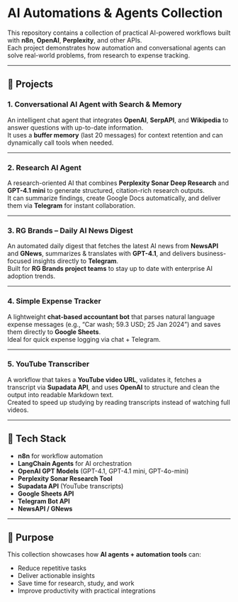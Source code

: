 # AI Automations & Agents Collection

This repository contains a collection of practical AI-powered workflows built with **n8n**, **OpenAI**, **Perplexity**, and other APIs.  
Each project demonstrates how automation and conversational agents can solve real-world problems, from research to expense tracking.

---

## 📂 Projects

### 1. Conversational AI Agent with Search & Memory
An intelligent chat agent that integrates **OpenAI**, **SerpAPI**, and **Wikipedia** to answer questions with up-to-date information.  
It uses a **buffer memory** (last 20 messages) for context retention and can dynamically call tools when needed.

---

### 2. Research AI Agent
A research-oriented AI that combines **Perplexity Sonar Deep Research** and **GPT-4.1 mini** to generate structured, citation-rich research outputs.  
It can summarize findings, create Google Docs automatically, and deliver them via **Telegram** for instant collaboration.

---

### 3. RG Brands – Daily AI News Digest
An automated daily digest that fetches the latest AI news from **NewsAPI** and **GNews**, summarizes & translates with **GPT-4.1**, and delivers business-focused insights directly to **Telegram**.  
Built for **RG Brands project teams** to stay up to date with enterprise AI adoption trends.

---

### 4. Simple Expense Tracker
A lightweight **chat-based accountant bot** that parses natural language expense messages (e.g., “Car wash; 59.3 USD; 25 Jan 2024”) and saves them directly to **Google Sheets**.  
Ideal for quick expense logging via chat + Telegram.

---

### 5. YouTube Transcriber
A workflow that takes a **YouTube video URL**, validates it, fetches a transcript via **Supadata API**, and uses **OpenAI** to structure and clean the output into readable Markdown text.  
Created to speed up studying by reading transcripts instead of watching full videos.

---

## 🚀 Tech Stack
- **n8n** for workflow automation
- **LangChain Agents** for AI orchestration
- **OpenAI GPT Models** (GPT-4.1, GPT-4.1 mini, GPT-4o-mini)
- **Perplexity Sonar Research Tool**
- **Supadata API** (YouTube transcripts)
- **Google Sheets API**
- **Telegram Bot API**
- **NewsAPI / GNews**

---

## 📌 Purpose
This collection showcases how **AI agents + automation tools** can:
- Reduce repetitive tasks
- Deliver actionable insights
- Save time for research, study, and work
- Improve productivity with practical integrations
